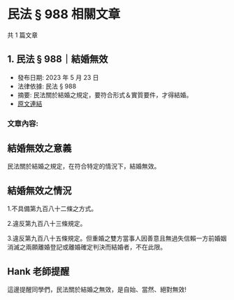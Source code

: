 # 民法 § 988 相關文章

共 1 篇文章

## 1. 民法 § 988｜結婚無效

- 發布日期: 2023 年 5 月 23 日
- 法律依據: 民法 § 988
- 摘要: 民法關於結婚之規定，要符合形式＆實質要件，才得結婚。
- [原文連結](https://www.jasper-realestate.com/%e6%b0%91%e6%b3%95_988_%e7%b5%90%e5%a9%9a%e7%84%a1%e6%95%88/)

### 文章內容:

## 結婚無效之意義

民法關於結婚之規定，在符合特定的情況下，結婚無效。

## 結婚無效之情況

1.不具備第九百八十二條之方式。

2.違反第九百八十三條規定。

3.違反第九百八十五條規定。但重婚之雙方當事人因善意且無過失信賴一方前婚姻消滅之兩願離婚登記或離婚確定判決而結婚者，不在此限。

## Hank 老師提醒

這邊提醒同學們，民法關於結婚之無效，是自始、當然、絕對無效!
